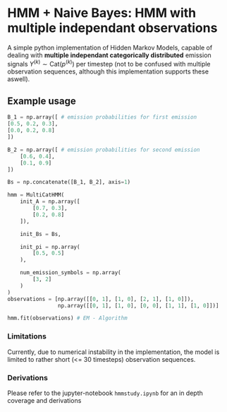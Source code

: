 # HMM + Naive Bayes: HMM with multiple independant observations

A simple python implementation of Hidden Markov Models, capable of dealing with **multiple independant categorically distributed** emission signals $Y^{(k)} \sim \text{Cat}(p^{(k)})$ per timestep (not to be confused with multiple observation sequences, although this implementation supports these aswell).

## Example usage
```python
B_1 = np.array([ # emission probabilities for first emission
[0.5, 0.2, 0.3],
[0.0, 0.2, 0.8]
])

B_2 = np.array([ # emission probabilities for second emission
    [0.6, 0.4],
    [0.1, 0.9]
])

Bs = np.concatenate([B_1, B_2], axis=1)

hmm = MultiCatHMM(
    init_A = np.array([
        [0.7, 0.3],
        [0.2, 0.8]
    ]),

    init_Bs = Bs,

    init_pi = np.array(
        [0.5, 0.5]
    ),

    num_emission_symbols = np.array(
        [3, 2]
    )
)
observations = [np.array([[0, 1], [1, 0], [2, 1], [1, 0]]),
                np.array([[0, 1], [1, 0], [0, 0], [1, 1], [1, 0]])]

hmm.fit(observations) # EM - Algorithm

```

### Limitations
Currently, due to numerical instability in the implementation, the model is limited to rather short (<= 30 timesteps) observation sequences.

### Derivations
Please refer to the jupyter-notebook `hmmstudy.ipynb` for an in depth coverage and derivations
